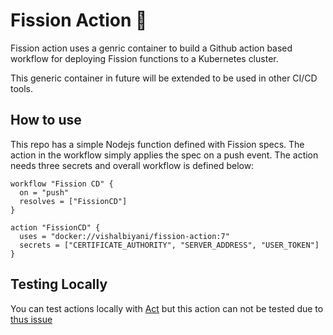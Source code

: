 # Fission Action 🚀

Fission action uses a genric container to build a Github action based workflow for deploying Fission functions to a Kubernetes cluster.

This generic container in future will be extended to be used in other CI/CD tools.

## How to use

This repo has a simple Nodejs function defined with Fission specs. The action in the workflow simply applies the spec on a push event. The action needs three secrets and overall workflow is defined below:

```
workflow "Fission CD" {
  on = "push"
  resolves = ["FissionCD"]
}

action "FissionCD" {
  uses = "docker://vishalbiyani/fission-action:7"
  secrets = ["CERTIFICATE_AUTHORITY", "SERVER_ADDRESS", "USER_TOKEN"]
}
```


## Testing Locally

You can test actions locally with [Act](https://github.com/nektos/act) but this action can not be tested due to [thus issue](https://github.com/nektos/act/issues/53)
